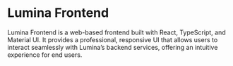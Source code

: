# Lumina Frontend

Lumina Frontend is a web-based frontend built with React, TypeScript, and Material UI. It provides a professional, responsive UI that allows users to interact seamlessly with Lumina’s backend services, offering an intuitive experience for end users.

